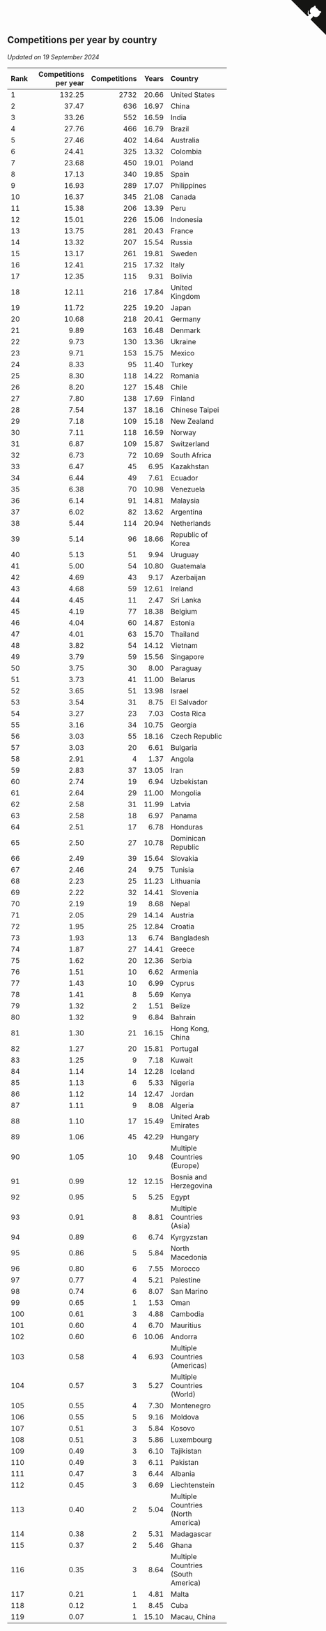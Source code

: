 ## Competitions per year by country

*Updated on 19 September 2024*

| Rank | Competitions per year | Competitions | Years | Country |
| :--- | ---: | ---: | ---: | :--- |
| 1 | 132.25 | 2732 | 20.66 | United States |
| 2 | 37.47 | 636 | 16.97 | China |
| 3 | 33.26 | 552 | 16.59 | India |
| 4 | 27.76 | 466 | 16.79 | Brazil |
| 5 | 27.46 | 402 | 14.64 | Australia |
| 6 | 24.41 | 325 | 13.32 | Colombia |
| 7 | 23.68 | 450 | 19.01 | Poland |
| 8 | 17.13 | 340 | 19.85 | Spain |
| 9 | 16.93 | 289 | 17.07 | Philippines |
| 10 | 16.37 | 345 | 21.08 | Canada |
| 11 | 15.38 | 206 | 13.39 | Peru |
| 12 | 15.01 | 226 | 15.06 | Indonesia |
| 13 | 13.75 | 281 | 20.43 | France |
| 14 | 13.32 | 207 | 15.54 | Russia |
| 15 | 13.17 | 261 | 19.81 | Sweden |
| 16 | 12.41 | 215 | 17.32 | Italy |
| 17 | 12.35 | 115 | 9.31 | Bolivia |
| 18 | 12.11 | 216 | 17.84 | United Kingdom |
| 19 | 11.72 | 225 | 19.20 | Japan |
| 20 | 10.68 | 218 | 20.41 | Germany |
| 21 | 9.89 | 163 | 16.48 | Denmark |
| 22 | 9.73 | 130 | 13.36 | Ukraine |
| 23 | 9.71 | 153 | 15.75 | Mexico |
| 24 | 8.33 | 95 | 11.40 | Turkey |
| 25 | 8.30 | 118 | 14.22 | Romania |
| 26 | 8.20 | 127 | 15.48 | Chile |
| 27 | 7.80 | 138 | 17.69 | Finland |
| 28 | 7.54 | 137 | 18.16 | Chinese Taipei |
| 29 | 7.18 | 109 | 15.18 | New Zealand |
| 30 | 7.11 | 118 | 16.59 | Norway |
| 31 | 6.87 | 109 | 15.87 | Switzerland |
| 32 | 6.73 | 72 | 10.69 | South Africa |
| 33 | 6.47 | 45 | 6.95 | Kazakhstan |
| 34 | 6.44 | 49 | 7.61 | Ecuador |
| 35 | 6.38 | 70 | 10.98 | Venezuela |
| 36 | 6.14 | 91 | 14.81 | Malaysia |
| 37 | 6.02 | 82 | 13.62 | Argentina |
| 38 | 5.44 | 114 | 20.94 | Netherlands |
| 39 | 5.14 | 96 | 18.66 | Republic of Korea |
| 40 | 5.13 | 51 | 9.94 | Uruguay |
| 41 | 5.00 | 54 | 10.80 | Guatemala |
| 42 | 4.69 | 43 | 9.17 | Azerbaijan |
| 43 | 4.68 | 59 | 12.61 | Ireland |
| 44 | 4.45 | 11 | 2.47 | Sri Lanka |
| 45 | 4.19 | 77 | 18.38 | Belgium |
| 46 | 4.04 | 60 | 14.87 | Estonia |
| 47 | 4.01 | 63 | 15.70 | Thailand |
| 48 | 3.82 | 54 | 14.12 | Vietnam |
| 49 | 3.79 | 59 | 15.56 | Singapore |
| 50 | 3.75 | 30 | 8.00 | Paraguay |
| 51 | 3.73 | 41 | 11.00 | Belarus |
| 52 | 3.65 | 51 | 13.98 | Israel |
| 53 | 3.54 | 31 | 8.75 | El Salvador |
| 54 | 3.27 | 23 | 7.03 | Costa Rica |
| 55 | 3.16 | 34 | 10.75 | Georgia |
| 56 | 3.03 | 55 | 18.16 | Czech Republic |
| 57 | 3.03 | 20 | 6.61 | Bulgaria |
| 58 | 2.91 | 4 | 1.37 | Angola |
| 59 | 2.83 | 37 | 13.05 | Iran |
| 60 | 2.74 | 19 | 6.94 | Uzbekistan |
| 61 | 2.64 | 29 | 11.00 | Mongolia |
| 62 | 2.58 | 31 | 11.99 | Latvia |
| 63 | 2.58 | 18 | 6.97 | Panama |
| 64 | 2.51 | 17 | 6.78 | Honduras |
| 65 | 2.50 | 27 | 10.78 | Dominican Republic |
| 66 | 2.49 | 39 | 15.64 | Slovakia |
| 67 | 2.46 | 24 | 9.75 | Tunisia |
| 68 | 2.23 | 25 | 11.23 | Lithuania |
| 69 | 2.22 | 32 | 14.41 | Slovenia |
| 70 | 2.19 | 19 | 8.68 | Nepal |
| 71 | 2.05 | 29 | 14.14 | Austria |
| 72 | 1.95 | 25 | 12.84 | Croatia |
| 73 | 1.93 | 13 | 6.74 | Bangladesh |
| 74 | 1.87 | 27 | 14.41 | Greece |
| 75 | 1.62 | 20 | 12.36 | Serbia |
| 76 | 1.51 | 10 | 6.62 | Armenia |
| 77 | 1.43 | 10 | 6.99 | Cyprus |
| 78 | 1.41 | 8 | 5.69 | Kenya |
| 79 | 1.32 | 2 | 1.51 | Belize |
| 80 | 1.32 | 9 | 6.84 | Bahrain |
| 81 | 1.30 | 21 | 16.15 | Hong Kong, China |
| 82 | 1.27 | 20 | 15.81 | Portugal |
| 83 | 1.25 | 9 | 7.18 | Kuwait |
| 84 | 1.14 | 14 | 12.28 | Iceland |
| 85 | 1.13 | 6 | 5.33 | Nigeria |
| 86 | 1.12 | 14 | 12.47 | Jordan |
| 87 | 1.11 | 9 | 8.08 | Algeria |
| 88 | 1.10 | 17 | 15.49 | United Arab Emirates |
| 89 | 1.06 | 45 | 42.29 | Hungary |
| 90 | 1.05 | 10 | 9.48 | Multiple Countries (Europe) |
| 91 | 0.99 | 12 | 12.15 | Bosnia and Herzegovina |
| 92 | 0.95 | 5 | 5.25 | Egypt |
| 93 | 0.91 | 8 | 8.81 | Multiple Countries (Asia) |
| 94 | 0.89 | 6 | 6.74 | Kyrgyzstan |
| 95 | 0.86 | 5 | 5.84 | North Macedonia |
| 96 | 0.80 | 6 | 7.55 | Morocco |
| 97 | 0.77 | 4 | 5.21 | Palestine |
| 98 | 0.74 | 6 | 8.07 | San Marino |
| 99 | 0.65 | 1 | 1.53 | Oman |
| 100 | 0.61 | 3 | 4.88 | Cambodia |
| 101 | 0.60 | 4 | 6.70 | Mauritius |
| 102 | 0.60 | 6 | 10.06 | Andorra |
| 103 | 0.58 | 4 | 6.93 | Multiple Countries (Americas) |
| 104 | 0.57 | 3 | 5.27 | Multiple Countries (World) |
| 105 | 0.55 | 4 | 7.30 | Montenegro |
| 106 | 0.55 | 5 | 9.16 | Moldova |
| 107 | 0.51 | 3 | 5.84 | Kosovo |
| 108 | 0.51 | 3 | 5.86 | Luxembourg |
| 109 | 0.49 | 3 | 6.10 | Tajikistan |
| 110 | 0.49 | 3 | 6.11 | Pakistan |
| 111 | 0.47 | 3 | 6.44 | Albania |
| 112 | 0.45 | 3 | 6.69 | Liechtenstein |
| 113 | 0.40 | 2 | 5.04 | Multiple Countries (North America) |
| 114 | 0.38 | 2 | 5.31 | Madagascar |
| 115 | 0.37 | 2 | 5.46 | Ghana |
| 116 | 0.35 | 3 | 8.64 | Multiple Countries (South America) |
| 117 | 0.21 | 1 | 4.81 | Malta |
| 118 | 0.12 | 1 | 8.45 | Cuba |
| 119 | 0.07 | 1 | 15.10 | Macau, China |


<a href="https://github.com/JustinTimeCuber/wca_statistics" class="github-corner" aria-label="View source on Github"><svg width="80" height="80" viewBox="0 0 250 250" style="fill:#151513; color:#fff; position: absolute; top: 0; border: 0; right: 0;" aria-hidden="true"><path d="M0,0 L115,115 L130,115 L142,142 L250,250 L250,0 Z"></path><path d="M128.3,109.0 C113.8,99.7 119.0,89.6 119.0,89.6 C122.0,82.7 120.5,78.6 120.5,78.6 C119.2,72.0 123.4,76.3 123.4,76.3 C127.3,80.9 125.5,87.3 125.5,87.3 C122.9,97.6 130.6,101.9 134.4,103.2" fill="currentColor" style="transform-origin: 130px 106px;" class="octo-arm"></path><path d="M115.0,115.0 C114.9,115.1 118.7,116.5 119.8,115.4 L133.7,101.6 C136.9,99.2 139.9,98.4 142.2,98.6 C133.8,88.0 127.5,74.4 143.8,58.0 C148.5,53.4 154.0,51.2 159.7,51.0 C160.3,49.4 163.2,43.6 171.4,40.1 C171.4,40.1 176.1,42.5 178.8,56.2 C183.1,58.6 187.2,61.8 190.9,65.4 C194.5,69.0 197.7,73.2 200.1,77.6 C213.8,80.2 216.3,84.9 216.3,84.9 C212.7,93.1 206.9,96.0 205.4,96.6 C205.1,102.4 203.0,107.8 198.3,112.5 C181.9,128.9 168.3,122.5 157.7,114.1 C157.9,116.9 156.7,120.9 152.7,124.9 L141.0,136.5 C139.8,137.7 141.6,141.9 141.8,141.8 Z" fill="currentColor" class="octo-body"></path></svg></a><style>.github-corner:hover .octo-arm{animation:octocat-wave 560ms ease-in-out}@keyframes octocat-wave{0%,100%{transform:rotate(0)}20%,60%{transform:rotate(-25deg)}40%,80%{transform:rotate(10deg)}}@media (max-width:500px){.github-corner:hover .octo-arm{animation:none}.github-corner .octo-arm{animation:octocat-wave 560ms ease-in-out}}</style>
